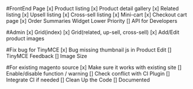 #FrontEnd Page
[x] Product listing
[x] Product detail gallery
[x] Related listing
[x] Upsell listing
[x] Cross-sell listing
[x] Mini-cart
[x] Checkout cart page
[x] Order Summaries Widget
Lower Priority
[] API for Developers

#Admin
[x] Grid(index)
[x] Grid(related, up-sell, cross-sell)
[x] Add/Edit product images

#Fix bug for TinyMCE
[x] Bug missing thumbnail js in Product Edit
[] TinyMCE Feedback
[] Image Size

#For existing magento source
[x] Make sure it works with existing site
[] Enable/disable function / warning
[] Check conflict with CI Plugin
[] Integrate CI if needed
[] Clean Up the Code
[] Documented
